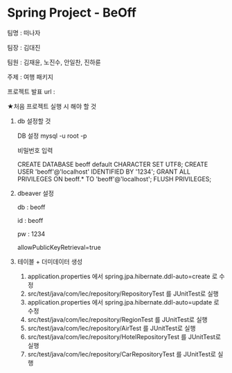 # Spring Project - BeOff

팀명 : 떠나자

팀장 : 김대진

팀원 : 김재윤, 노진수, 안일찬, 진하륜

주제 : 여행 패키지

프로젝트 발표 url : 

★처음 프로젝트 실행 시 해야 할 것

1. db 설정할 것

    DB 설정
      mysql -u root -p
      
      비밀번호 입력
      
      CREATE DATABASE beoff default CHARACTER SET UTF8;
      CREATE USER 'beoff'@'localhost' IDENTIFIED BY '1234';
      GRANT ALL PRIVILEGES ON beoff.* TO 'beoff'@'localhost';
      FLUSH PRIVILEGES;

2. dbeaver 설정

    db  : beoff
    
    id  : beoff
    
    pw  : 1234
    
    allowPublicKeyRetrieval=true
   
3. 테이블 + 더미데이터 생성
    
    1) application.properties 에서 spring.jpa.hibernate.ddl-auto=create 로 수정
    2) src/test/java/com/lec/repository/RepositoryTest 를 JUnitTest로 실행
    3) application.properties 에서 spring.jpa.hibernate.ddl-auto=update 로 수정
    4) src/test/java/com/lec/repository/RegionTest 를 JUnitTest로 실행
    5) src/test/java/com/lec/repository/AirTest 를 JUnitTest로 실행
    6) src/test/java/com/lec/repository/HotelRepositoryTest 를 JUnitTest로 실행
    7) src/test/java/com/lec/repository/CarRepositoryTest 를 JUnitTest로 실행

